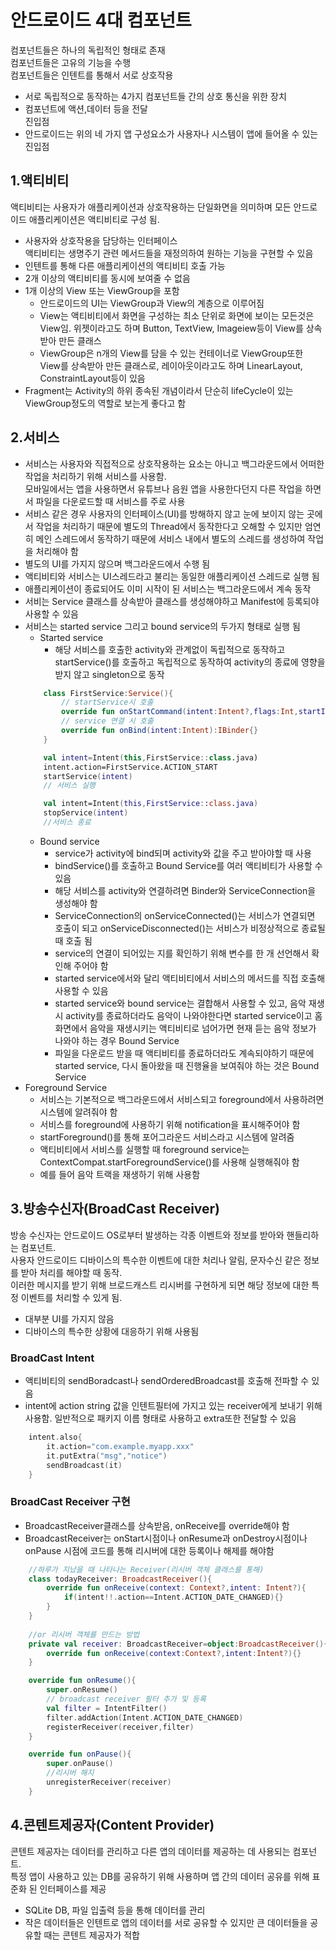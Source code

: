 # 안드로이드 4대 컴포넌트  
컴포넌트들은 하나의 독립적인 형태로 존재  
컴포넌트들은 고유의 기능을 수행  
컴포넌트들은 인텐트를 통해서 서로 상호작용  
+ 서로 독립적으로 동작하는 4가지 컴포넌트들 간의 상호 통신을 위한 장치  
+ 컴포넌트에 액션,데이터 등을 전달  
진입점  
+ 안드로이드는 위의 네 가지 앱 구성요소가 사용자나 시스템이 앱에 들어올 수 있는 진입점  
## 1.액티비티  
액티비티는 사용자가 애플리케이션과 상호작용하는 단일화면을 의미하며 모든 안드로이드 애플리케이션은 액티비티로 구성 됨.  
+ 사용자와 상호작용을 담당하는 인터페이스  
액티비티는 생명주기 관련 메서드들을 재정의하여 원하는 기능을 구현할 수 있음  
+ 인텐트를 통해 다른 애플리케이션의 액티비티 호출 가능  
+ 2개 이상의 액티비티를 동시에 보여줄 수 없음  
+ 1개 이상의 View 또는 ViewGroup을 포함  
    - 안드로이드의 UI는 ViewGroup과 View의 계층으로 이루어짐  
    - View는 액티비티에서 화면을 구성하는 최소 단위로 화면에 보이는 모든것은 View임. 위젯이라고도 하며 Button, TextView, Imageiew등이 View를 상속받아 만든 클래스  
    - ViewGroup은 n개의 View를 담을 수 있는 컨테이너로 ViewGroup또한 View를 상속받아 만든 클래스로, 레이아웃이라고도 하며 LinearLayout, ConstraintLayout등이 있음  
+ Fragment는 Activity의 하위 종속된 개념이라서 단순히 lifeCycle이 있는 ViewGroup정도의 역할로 보는게 좋다고 함  

## 2.서비스  
+ 서비스는 사용자와 직접적으로 상호작용하는 요소는 아니고 백그라운드에서 어떠한 작업을 처리하기 위해 서비스를 사용함.  
모바일에서는 앱을 사용하면서 유튜브나 음원 앱을 사용한다던지 다른 작업을 하면서 파일을 다운로드할 때 서비스를 주로 사용  
+ 서비스 같은 경우 사용자의 인터페이스(UI)를 방해하지 않고 눈에 보이지 않는 곳에서 작업을 처리하기 때문에 별도의 Thread에서 동작한다고 오해할 수 있지만 엄연히 메인 스레드에서 동작하기 때문에 서비스 내에서 별도의 스레드를 생성하여 작업을 처리해야 함  
+ 별도의 UI를 가지지 않으며 백그라운드에서 수행 됨  
+ 액티비티와 서비스는 UI스레드라고 불리는 동일한 애플리케이션 스레드로 실행 됨  
+ 애플리케이션이 종료되어도 이미 시작이 된 서비스는 백그라운드에서 계속 동작  
+ 서비는 Service 클래스를 상속받아 클래스를 생성해야하고 Manifest에 등록되야 사용할 수 있음
+ 서비스는 started service 그리고 bound service의 두가지 형태로 실행 됨
    - Started service
        * 해당 서비스를 호출한 activity와 관계없이 독립적으로 동작하고 startService()를 호출하고 독립적으로 동작하여 activity의 종료에 영향을 받지 않고 singleton으로 동작
    ```kotlin
        class FirstService:Service(){
            // startService시 호출
            override fun onStartCommand(intent:Intent?,flags:Int,startId:Int):Int{}
            // service 연결 시 호출
            override fun onBind(intent:Intent):IBinder{}
        }

        val intent=Intent(this,FirstService::class.java)
        intent.action=FirstService.ACTION_START
        startService(intent)
        // 서비스 실행

        val intent=Intent(this,FirstService::class.java)
        stopService(intent)
        //서비스 종료      
    ```
    - Bound service
        * service가 activity에 bind되며 activity와 값을 주고 받아야할 때 사용
        * bindService()를 호출하고 Bound Service를 여러 액티비티가 사용할 수 있음
        * 해당 서비스를 activity와 연결하려면 Binder와 ServiceConnection을 생성해야 함
        * ServiceConnection의 onServiceConnected()는 서비스가 연결되면 호출이 되고 onServiceDisconnected()는 서비스가 비정상적으로 종료될 때 호출 됨
        * service의 연결이 되어있는 지를 확인하기 위해 변수를 한 개 선언해서 확인해 주어야 함
        * started service에서와 달리 액티비티에서 서비스의 메서드를 직접 호출해 사용할 수 있음
        * started service와 bound service는 결합해서 사용할 수 있고, 음악 재생 시 activity를 종료하더라도 음악이 나와야한다면 started service이고 홈 화면에서 음악을 재생시키는 액티비티로 넘어가면 현재 듣는 음악 정보가 나와야 하는 경우 Bound Service
        * 파일을 다운로드 받을 때 액티비티를 종료하더라도 계속되야하기 때문에 started service, 다시 돌아왔을 때 진행율을 보여줘야 하는 것은 Bound Service
+ Foreground Service
    - 서비스는 기본적으로 백그라운드에서 서비스되고 foreground에서 사용하려면 시스템에 알려줘야 함
    - 서비스를 foreground에 사용하기 위해 notification을 표시해주어야 함
    - startForeground()를 통해 포어그라운드 서비스라고 시스템에 알려줌
    - 액티비티에서 서비스를 실행할 때 foreground service는 ContextCompat.startForegroundService()를 사용해 실행해줘야 함
    - 예를 들어 음악 트랙을 재생하기 위해 사용함
 

## 3.방송수신자(BroadCast Receiver)  
방송 수신자는 안드로이드 OS로부터 발생하는 각종 이벤트와 정보를 받아와 핸들리하는 컴포넌트.  
사용자 안드로이드 디바이스의 특수한 이벤트에 대한 처리나 알림, 문자수신 같은 정보를 받아 처리를 해야할 때 동작.  
이러한 메시지를 받기 위해 브로드캐스트 리시버를 구현하게 되면 해당 정보에 대한 특정 이벤트를 처리할 수 있게 됨.  
+ 대부분 UI를 가지지 않음  
+ 디바이스의 특수한 상황에 대응하기 위해 사용됨 
### BroadCast Intent
+ 액티비티의 sendBoradcast나 sendOrderedBroadcast를 호출해 전파할 수 있음
+ intent에 action string 값을 인텐트필터에 가지고 있는 receiver에게 보내기 위해 사용함. 일반적으로 패키지 이름 형태로 사용하고 extra또한 전달할 수 있음
```kotlin
    intent.also{
        it.action="com.example.myapp.xxx"
        it.putExtra("msg","notice")
        sendBroadcast(it)
    }
```
### BroadCast Receiver 구현
+ BroadcastReceiver클래스를 상속받음, onReceive를 override해야 함
+ BroadcastReceiver는 onStart시점이나 onResume과 onDestroy시점이나 onPause 시점에 코드를 통해 리시버에 대한 등록이나 해제를 해야함

```kotlin
    //하루가 지났을 때 나타나는 Receiver(리시버 객체 클래스를 통해)
    class todayReceiver: BroadcastReceiver(){
        override fun onReceive(context: Context?,intent: Intent?){
            if(intent!!.action==Intent.ACTION_DATE_CHANGED){}
        }
    }
    
    //or 리시버 객체를 만드는 방법
    private val receiver: BroadcastReceiver=object:BroadcastReceiver(){
        override fun onReceive(context:Context?,intent:Intent?){}
    }
```

```kotlin
    override fun onResume(){
        super.onResume()
        // broadcast receiver 필터 추가 및 등록
        val filter = IntentFilter()
        filter.addAction(Intent.ACTION_DATE_CHANGED)
        registerReceiver(receiver,filter)
    }
```

```kotlin
    override fun onPause(){
        super.onPause()
        //리시버 해지
        unregisterReceiver(receiver)
    }
```

## 4.콘텐트제공자(Content Provider)  
콘텐트 제공자는 데이터를 관리하고 다른 앱의 데이터를 제공하는 데 사용되는 컴포넌트.  
특정 앱이 사용하고 있는 DB를 공유하기 위해 사용하며 앱 간의 데이터 공유를 위해 표준화 된 인터페이스를 제공  
+ SQLite DB, 파일 입출력 등을 통해 데이터를 관리  
+ 작은 데이터들은 인텐트로 앱의 데이터를 서로 공유할 수 있지만 큰 데이터들을 공유할 때는 콘텐트 제공자가 적합  
